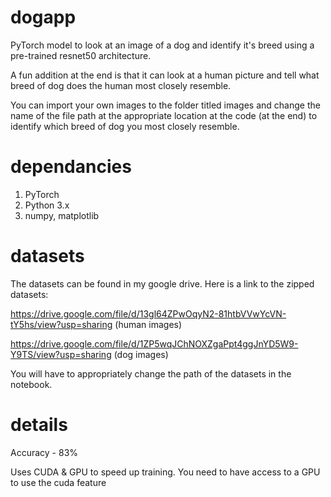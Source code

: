 # dogapp

PyTorch model to look at an image of a dog and identify it's breed using a pre-trained resnet50 architecture.

A fun addition at the end is that it can look at a human picture and tell what breed of dog does the human most closely resemble. 

You can import your own images to the folder titled images and change the name of the file path at the appropriate location at the code (at the end) to identify which breed of dog you most closely resemble.

# dependancies

1. PyTorch
2. Python 3.x
3. numpy, matplotlib

# datasets

The datasets can be found in my google drive. Here is a link to the zipped datasets:

https://drive.google.com/file/d/13gl64ZPwOqyN2-81htbVVwYcVN-tY5hs/view?usp=sharing      (human images)

https://drive.google.com/file/d/1ZP5wqJChNOXZgaPpt4ggJnYD5W9-Y9TS/view?usp=sharing      (dog images)

You will have to appropriately change the path of the datasets in the notebook.

# details

Accuracy - 83%

Uses CUDA & GPU to speed up training. You need to have access to a GPU to use the cuda feature
